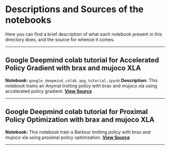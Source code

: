 # Descriptions and Sources of the notebooks

Here you can find a brief description of what each notebook present in this directory does,
and the source for whence it comes.

---

## Google Deepmind colab tutorial for Accelerated Policy Gradient with brax and mujoco XLA
**Notebook:** `google_deepmind_colab_apg_tutorial.ipynb`
**Description:** This notebook trains an Anymal trotting policy with brax and mujoco xla using 
accelerated policy gradient.
[**View Source**](https://colab.research.google.com/github/google-deepmind/mujoco/blob/main/mjx/training_apg.ipynb)

---

## Google Deepmind colab tutorial for Proximal Policy Optimization with brax and mujoco XLA
**Notebook:** This notebook train a Barkour trotting policy with brax and mujoco xla using
proximal policy optimization.
[**View Source**](https://colab.research.google.com/github/google-deepmind/mujoco/blob/main/mjx/tutorial.ipynb)

---

